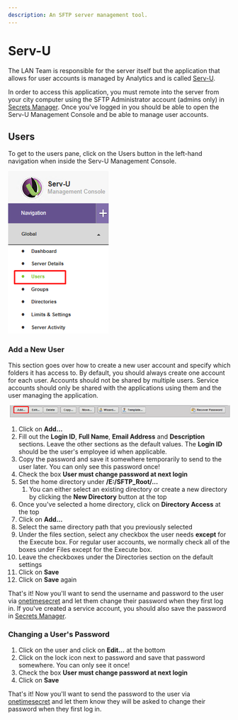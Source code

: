 ```yaml
---
description: An SFTP server management tool.
---
```


# Serv-U

The LAN Team is responsible for the server itself but the application that allows for user accounts is managed by Analytics and is called [Serv-U](https://www.serv-u.com/).

In order to access this application, you must remote into the server from your city computer using the SFTP Administrator account \(admins only\) in [Secrets Manager](amazon-web-services.md#secrets-manager). Once you've logged in you should be able to open the Serv-U Management Console and be able to manage user accounts.

## Users

To get to the users pane, click on the Users button in the left-hand navigation when inside the Serv-U Management Console.

![](../../../.gitbook/assets/servu-users-button.png)

### Add a New User

This section goes over how to create a new user account and specify which folders it has access to. By default, you should always create one account for each user. Accounts should not be shared by multiple users. Service accounts should only be shared with the applications using them and the user managing the application.

![](../../../.gitbook/assets/image%20%284%29.png)

1. Click on **Add...**
2. Fill out the **Login ID**, **Full Name**, **Email Address** and **Description** sections. Leave the other sections as the default values. The **Login ID** should be the user's employee id when applicable.
3. Copy the password and save it somewhere temporarily to send to the user later. You can only see this password once!
4. Check the box **User must change password at next login**
5. Set the home directory under **/E:/SFTP\_Root/...**
   1. You can either select an existing directory or create a new directory by clicking the **New Directory** button at the top
6. Once you've selected a home directory, click on **Directory Access** at the top
7. Click on **Add...**
8. Select the same directory path that you previously selected
9. Under the files section, select any checkbox the user needs **except** for the Execute box. For regular user accounts, we normally check all of the boxes under Files except for the Execute box.
10. Leave the checkboxes under the Directories section on the default settings
11. Click on **Save**
12. Click on **Save** again

That's it! Now you'll want to send the username and password to the user via [onetimesecret](https://onetimesecret.com/) and let them change their password when they first log in. If you've created a service account, you should also save the password in [Secrets Manager](amazon-web-services.md#secrets-manager).

### Changing a User's Password

1. Click on the user and click on **Edit...** at the bottom
2. Click on the lock icon next to password and save that password somewhere. You can only see it once!
3. Check the box **User must change password at next login**
4. Click on **Save**

That's it! Now you'll want to send the password to the user via [onetimesecret](https://onetimesecret.com/) and let them know they will be asked to change their password when they first log in.

